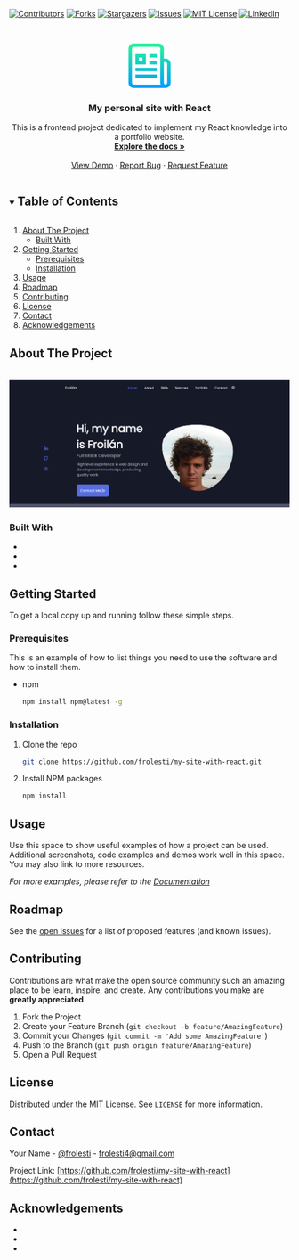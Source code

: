 <!--
*** Thanks for checking out the Best-README-Template. If you have a suggestion
*** that would make this better, please fork the repo and create a pull request
*** or simply open an issue with the tag "enhancement".
*** Thanks again! Now go create something AMAZING! :D
***
***
***
*** To avoid retyping too much info. Do a search and replace for the following:
*** github_username, repo_name, twitter_handle, email, project_title, project_description
-->



<!-- PROJECT SHIELDS -->
<!--
*** I'm using markdown "reference style" links for readability.
*** Reference links are enclosed in brackets [ ] instead of parentheses ( ).
*** See the bottom of this document for the declaration of the reference variables
*** for contributors-url, forks-url, etc. This is an optional, concise syntax you may use.
*** https://www.markdownguide.org/basic-syntax/#reference-style-links
-->
[![Contributors][contributors-shield]][contributors-url]
[![Forks][forks-shield]][forks-url]
[![Stargazers][stars-shield]][stars-url]
[![Issues][issues-shield]][issues-url]
[![MIT License][license-shield]][license-url]
[![LinkedIn][linkedin-shield]][linkedin-url]



<!-- PROJECT LOGO -->
<br />
<p align="center">
  <a href="https://github.com/frolesti/my-site-with-react">
    <img src="portfolio/public/assets/img/logo.png" alt="Logo" width="80" height="80">
  </a>

  <h3 align="center">My personal site with React</h3>

  <p align="center">
    This is a frontend project dedicated to implement my React knowledge into a portfolio website.
    <br />
    <a href="https://github.com/frolesti/my-site-with-react"><strong>Explore the docs »</strong></a>
    <br />
    <br />
    <a href="https://github.com/frolesti/my-site-with-react">View Demo</a>
    ·
    <a href="https://github.com/frolesti/my-site-with-react/issues">Report Bug</a>
    ·
    <a href="https://github.com/frolesti/my-site-with-react/issues">Request Feature</a>
  </p>
</p>



<!-- TABLE OF CONTENTS -->
<details open="open">
  <summary><h2 style="display: inline-block">Table of Contents</h2></summary>
  <ol>
    <li>
      <a href="#about-the-project">About The Project</a>
      <ul>
        <li><a href="#built-with">Built With</a></li>
      </ul>
    </li>
    <li>
      <a href="#getting-started">Getting Started</a>
      <ul>
        <li><a href="#prerequisites">Prerequisites</a></li>
        <li><a href="#installation">Installation</a></li>
      </ul>
    </li>
    <li><a href="#usage">Usage</a></li>
    <li><a href="#roadmap">Roadmap</a></li>
    <li><a href="#contributing">Contributing</a></li>
    <li><a href="#license">License</a></li>
    <li><a href="#contact">Contact</a></li>
    <li><a href="#acknowledgements">Acknowledgements</a></li>
  </ol>
</details>



<!-- ABOUT THE PROJECT -->
## About The Project
<br />

<img src="portfolio/public/assets/img/froilan_olesti.png" alt="Project preview" width="auto" height="auto">


### Built With

* []()
* []()
* []()



<!-- GETTING STARTED -->
## Getting Started

To get a local copy up and running follow these simple steps.

### Prerequisites

This is an example of how to list things you need to use the software and how to install them.
* npm
  ```sh
  npm install npm@latest -g
  ```

### Installation

1. Clone the repo
   ```sh
   git clone https://github.com/frolesti/my-site-with-react.git
   ```
2. Install NPM packages
   ```sh
   npm install
   ```



<!-- USAGE EXAMPLES -->
## Usage

Use this space to show useful examples of how a project can be used. Additional screenshots, code examples and demos work well in this space. You may also link to more resources.

_For more examples, please refer to the [Documentation](https://example.com)_



<!-- ROADMAP -->
## Roadmap

See the [open issues](https://github.com/frolesti/my-site-with-react/issues) for a list of proposed features (and known issues).



<!-- CONTRIBUTING -->
## Contributing

Contributions are what make the open source community such an amazing place to be learn, inspire, and create. Any contributions you make are **greatly appreciated**.

1. Fork the Project
2. Create your Feature Branch (`git checkout -b feature/AmazingFeature`)
3. Commit your Changes (`git commit -m 'Add some AmazingFeature'`)
4. Push to the Branch (`git push origin feature/AmazingFeature`)
5. Open a Pull Request



<!-- LICENSE -->
## License

Distributed under the MIT License. See `LICENSE` for more information.



<!-- CONTACT -->
## Contact

Your Name - [@frolesti](https://twitter.com/frolesti) - frolesti4@gmail.com

Project Link: [https://github.com/frolesti/my-site-with-react](https://github.com/frolesti/my-site-with-react)



<!-- ACKNOWLEDGEMENTS -->
## Acknowledgements

* []()
* []()
* []()





<!-- MARKDOWN LINKS & IMAGES -->
<!-- https://www.markdownguide.org/basic-syntax/#reference-style-links -->
[contributors-shield]: https://img.shields.io/github/contributors/frolesti/repo.svg?style=for-the-badge
[contributors-url]: https://github.com/frolesti/repo/graphs/contributors
[forks-shield]: https://img.shields.io/github/forks/frolesti/repo.svg?style=for-the-badge
[forks-url]: https://github.com/frolesti/repo/network/members
[stars-shield]: https://img.shields.io/github/stars/frolesti/repo.svg?style=for-the-badge
[stars-url]: https://github.com/frolesti/repo/stargazers
[issues-shield]: https://img.shields.io/github/issues/frolesti/repo.svg?style=for-the-badge
[issues-url]: https://github.com/frolesti/repo/issues
[license-shield]: https://img.shields.io/github/license/frolesti/repo.svg?style=for-the-badge
[license-url]: https://github.com/frolesti/repo/blob/master/LICENSE.txt
[linkedin-shield]: https://img.shields.io/badge/-LinkedIn-black.svg?style=for-the-badge&logo=linkedin&colorB=555
[linkedin-url]: https://linkedin.com/in/frolesti
